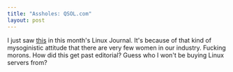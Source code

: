```yaml
--- 
title: "Assholes: QSOL.com"
layout: post
---
```

I just saw [this](http://princessleia.com/images/chix/qsol_advertisement.jpg) in this month's Linux Journal. It's because of that kind of mysoginistic attitude that there are very few women in our industry. Fucking morons. How did this get past editorial? Guess who I won't be buying Linux servers from?
